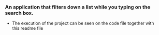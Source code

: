 ### An application that filters down a list while you typing on the search box. 
* The execution of the project can be seen on the code file together with this readme file